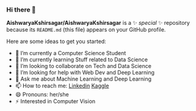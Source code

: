 ### Hi there 👋


**AishwaryaKshirsagar/AishwaryaKshirsagar** is a ✨ _special_ ✨ repository because its `README.md` (this file) appears on your GitHub profile.

Here are some ideas to get you started:

- 🔭 I’m currently a Computer Science Student
- 🌱 I’m currently learning Stuff related to Data Science
- 👯 I’m looking to collaborate on Tech and Data Science
- 🤔 I’m looking for help with Web Dev and Deep Learning
- 💬 Ask me about Machine Learning and Deep Learning
- 📫 How to reach me: [Linkedin](https://www.linkedin.com/in/aishwarya-kshirsagar-9b57471a0/) [Kaggle](https://www.kaggle.com/aishwaryakshirsagar)
- 😄 Pronouns: her/she
- ⚡ Interested in Computer Vision

